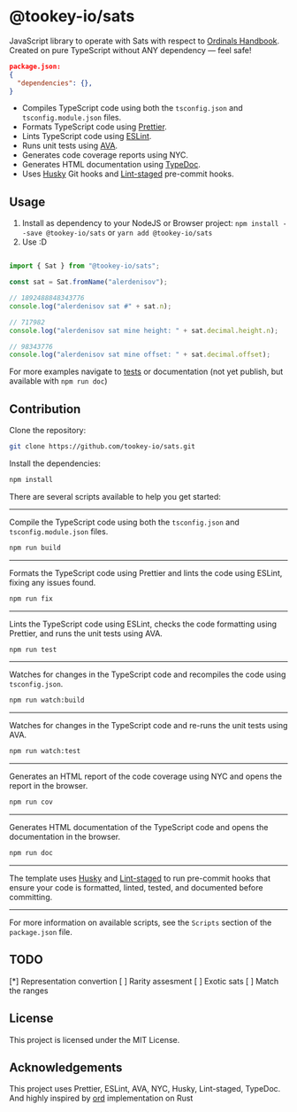 # @tookey-io/sats

JavaScript library to operate with Sats with respect to [Ordinals Handbook](https://docs.ordinals.com/).
Created on pure TypeScript without ANY dependency — feel safe! 

```json
package.json:
{
  "dependencies": {},
}
```

- Compiles TypeScript code using both the `tsconfig.json` and `tsconfig.module.json` files.
- Formats TypeScript code using [Prettier](https://prettier.io).
- Lints TypeScript code using [ESLint](https://eslint.org).
- Runs unit tests using [AVA](https://github.com/avajs/ava).
- Generates code coverage reports using NYC.
- Generates HTML documentation using [TypeDoc](https://typedoc.org).
- Uses [Husky](https://github.com/typicode/husky) Git hooks and [Lint-staged](https://github.com/okonet/lint-staged) pre-commit hooks.

## Usage

1. Install as dependency to your NodeJS or Browser project: `npm install --save @tookey-io/sats` or `yarn add @tookey-io/sats`
2. Use :D

```typescript

import { Sat } from "@tookey-io/sats";

const sat = Sat.fromName("alerdenisov");

// 1892488848343776
console.log("alerdenisov sat #" + sat.n);

// 717982
console.log("alerdenisov sat mine height: " + sat.decimal.height.n);

// 98343776
console.log("alerdenisov sat mine offset: " + sat.decimal.offset);
```

For more examples navigate to [tests](/tree/main/src/tests) or documentation (not yet publish, but available with `npm run doc`)

## Contribution

Clone the repository:
```bash
git clone https://github.com/tookey-io/sats.git
```

Install the dependencies:

```bash
npm install
```

There are several scripts available to help you get started:

---

Compile the TypeScript code using both the `tsconfig.json` and `tsconfig.module.json` files.

```bash
npm run build
```

---

Formats the TypeScript code using Prettier and lints the code using ESLint, fixing any issues found.

```bash
npm run fix
```

---

Lints the TypeScript code using ESLint, checks the code formatting using Prettier, and runs the unit tests using AVA.

```bash
npm run test
```

---

Watches for changes in the TypeScript code and recompiles the code using `tsconfig.json`.

```bash
npm run watch:build
```

---

Watches for changes in the TypeScript code and re-runs the unit tests using AVA.

```bash
npm run watch:test
```

---

Generates an HTML report of the code coverage using NYC and opens the report in the browser.

```bash
npm run cov
```

---

Generates HTML documentation of the TypeScript code and opens the documentation in the browser.

```bash
npm run doc
```

---

The template uses [Husky](https://github.com/typicode/husky) and [Lint-staged](https://github.com/okonet/lint-staged) to run pre-commit hooks that ensure your code is formatted, linted, tested, and documented before committing.

---

For more information on available scripts, see the `Scripts` section of the `package.json` file.

## TODO

[*] Representation convertion
[ ] Rarity assesment
[ ] Exotic sats
[ ] Match the ranges

## License

This project is licensed under the MIT License.

## Acknowledgements

This project uses Prettier, ESLint, AVA, NYC, Husky, Lint-staged, TypeDoc. And highly inspired by [ord](https://github.com/ordinals/ord) implementation on Rust 
